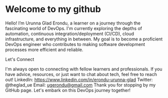 # Welcome to my github
Hello! I’m Urunna Glad Erondu, a learner on a journey through the fascinating world of DevOps. I'm currently exploring the depths of automation, continuous integration/deployment (CI/CD), cloud infrastructure, and everything in between. My goal is to become a proficient DevOps engineer who contributes to making software development processes more efficient and reliable.

 
Let's Connect

I'm always open to connecting with fellow learners and professionals. If you have advice, resources, or just want to chat about tech, feel free to reach out!
LinkedIn: https://www.linkedin.com/in/erondu-urunna-glad 
Twitter: @theglad_ue
Email: ugerondu@gmail.com
Thank you for stopping by my GitHub page. Let's embark on this DevOps journey together!
